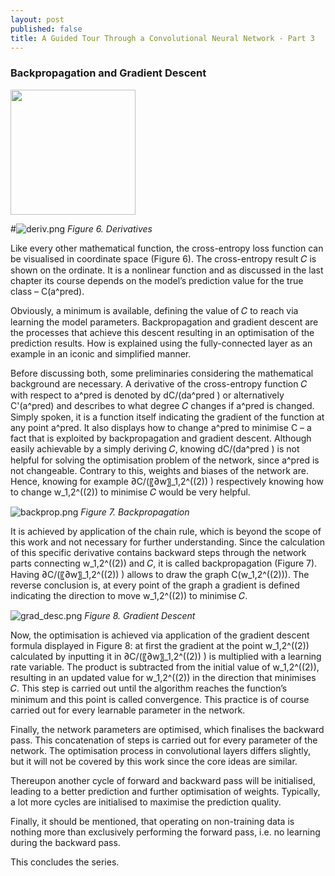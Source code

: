 ```yaml
---
layout: post
published: false
title: A Guided Tour Through a Convolutional Neural Network - Part 3
---
```

### Backpropagation and Gradient Descent

<img src="https://github.com/vinpetersen/vinpetersen.github.io/tree/master/img/deriv.png" width="200" height="200" />

#![deriv.png]({{site.baseurl}}/img/deriv.png)
*Figure 6. Derivatives*

Like every other mathematical function, the cross-entropy loss function can be visualised in coordinate space (Figure 6). The cross-entropy result 𝐶 is shown on the ordinate. It is a nonlinear function and as discussed in the last chapter its course depends on the model’s prediction value for the true class – C(a^pred).

Obviously, a minimum is available, defining the value of 𝐶 to reach via learning the model parameters. Backpropagation and gradient descent are the processes that achieve this descent resulting in an optimisation of the prediction results. How is explained using the fully-connected layer as an example in an iconic and simplified manner.

Before discussing both, some preliminaries considering the mathematical background are necessary. A derivative of the cross-entropy function 𝐶 with respect to a^pred is denoted by dC/(da^pred ) or alternatively C'(a^pred) and describes to what degree 𝐶 changes if a^pred is changed. Simply spoken, it is a function itself indicating the gradient of the function at any point a^pred. It also displays how to change  a^pred to minimise C – a fact that is exploited by backpropagation and gradient descent. Although easily achievable by a simply deriving 𝐶, knowing dC/(da^pred ) is not helpful for solving the optimisation problem of the network, since a^pred is not changeable. Contrary to this, weights and biases of the network are. Hence, knowing for example ∂C/(〖∂w〗_1,2^((2)) )  respectively knowing how to change w_1,2^((2)) to minimise 𝐶 would be very helpful. 

![backprop.png]({{site.baseurl}}/img/backprop.png)
*Figure 7. Backpropagation*

It is achieved by application of the chain rule, which is beyond the scope of this work and not necessary for further understanding. Since the calculation of this specific derivative contains backward steps through the network parts connecting w_1,2^((2)) and 𝐶, it is called backpropagation (Figure 7). Having ∂C/(〖∂w〗_1,2^((2)) ) allows to draw the graph C(w_1,2^((2))). The reverse conclusion is, at every point of the graph a gradient is defined indicating the direction to move w_1,2^((2))  to minimise 𝐶.

![grad_desc.png]({{site.baseurl}}/img/grad_desc.png)
*Figure 8. Gradient Descent*

Now, the optimisation is achieved via application of the gradient descent formula displayed in Figure 8: at first the gradient at the point w_1,2^((2)) calculated by inputting it in ∂C/(〖∂w〗_1,2^((2)) )  is multiplied with a learning rate variable. The product is subtracted from the initial value of w_1,2^((2)), resulting in an updated value for w_1,2^((2)) in the direction that minimises 𝐶. This step is carried out until the algorithm reaches the function’s minimum and this point is called convergence. This practice is of course carried out for every learnable parameter in the network. 

Finally, the network parameters are optimised, which finalises the backward pass. This concatenation of steps is carried out for every parameter of the network. The optimisation process in convolutional layers differs slightly, but it will not be covered by this work since the core ideas are similar. 

Thereupon another cycle of forward and backward pass will be initialised, leading to a better prediction and further optimisation of weights. Typically, a lot more cycles are initialised to maximise the prediction quality.

Finally, it should be mentioned, that operating on non-training data is nothing more than exclusively performing the forward pass, i.e. no learning during the backward pass.

This concludes the series.
